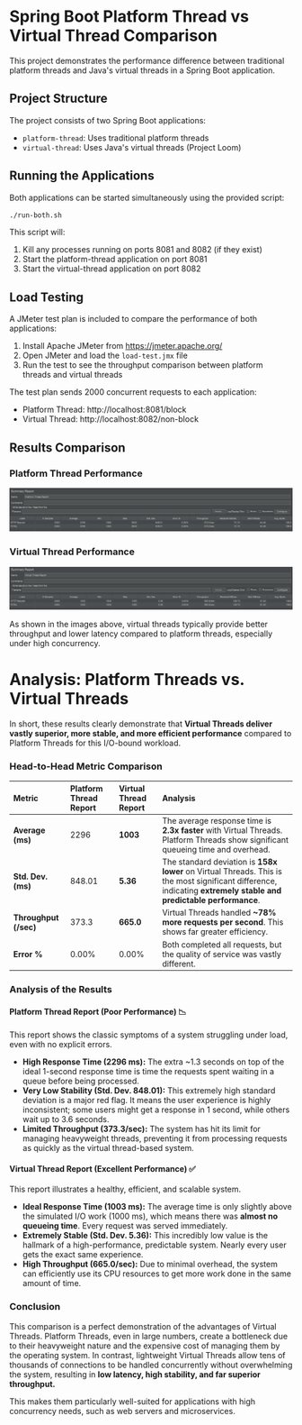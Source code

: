 # Spring Boot Platform Thread vs Virtual Thread Comparison

This project demonstrates the performance difference between traditional platform threads and Java's virtual threads in a Spring Boot application.

## Project Structure

The project consists of two Spring Boot applications:
- `platform-thread`: Uses traditional platform threads
- `virtual-thread`: Uses Java's virtual threads (Project Loom)

## Running the Applications

Both applications can be started simultaneously using the provided script:

```bash
./run-both.sh
```

This script will:
1. Kill any processes running on ports 8081 and 8082 (if they exist)
2. Start the platform-thread application on port 8081
3. Start the virtual-thread application on port 8082

## Load Testing

A JMeter test plan is included to compare the performance of both applications:

1. Install Apache JMeter from https://jmeter.apache.org/
2. Open JMeter and load the `load-test.jmx` file
3. Run the test to see the throughput comparison between platform threads and virtual threads

The test plan sends 2000 concurrent requests to each application:
- Platform Thread: http://localhost:8081/block
- Virtual Thread: http://localhost:8082/non-block

## Results Comparison

### Platform Thread Performance
![Platform Thread Results](platform-thread.png)

### Virtual Thread Performance
![Virtual Thread Results](virtual-thread.png)

As shown in the images above, virtual threads typically provide better throughput and lower latency compared to platform threads, especially under high concurrency.

# Analysis: Platform Threads vs. Virtual Threads

In short, these results clearly demonstrate that **Virtual Threads deliver vastly superior, more stable, and more efficient performance** compared to Platform Threads for this I/O-bound workload.

### Head-to-Head Metric Comparison

| Metric            | Platform Thread Report | Virtual Thread Report | Analysis                                                                                                                             |
| :---------------- | :--------------------- | :-------------------- | :----------------------------------------------------------------------------------------------------------------------------------- |
| **Average (ms)** | 2296                   | **1003** | The average response time is **2.3x faster** with Virtual Threads. Platform Threads show significant queueing time and overhead.       |
| **Std. Dev. (ms)**| 848.01                 | **5.36** | The standard deviation is **158x lower** on Virtual Threads. This is the most significant difference, indicating **extremely stable and predictable performance**. |
| **Throughput (/sec)**| 373.3                  | **665.0** | Virtual Threads handled **~78% more requests per second**. This shows far greater efficiency.                                       |
| **Error %** | 0.00%                  | 0.00%                 | Both completed all requests, but the quality of service was vastly different.                                                      |

### Analysis of the Results

#### Platform Thread Report (Poor Performance) 📉

This report shows the classic symptoms of a system struggling under load, even with no explicit errors.

* **High Response Time (2296 ms):** The extra ~1.3 seconds on top of the ideal 1-second response time is time the requests spent waiting in a queue before being processed.
* **Very Low Stability (Std. Dev. 848.01):** This extremely high standard deviation is a major red flag. It means the user experience is highly inconsistent; some users might get a response in 1 second, while others wait up to 3.6 seconds.
* **Limited Throughput (373.3/sec):** The system has hit its limit for managing heavyweight threads, preventing it from processing requests as quickly as the virtual thread-based system.

#### Virtual Thread Report (Excellent Performance) ✅

This report illustrates a healthy, efficient, and scalable system.

* **Ideal Response Time (1003 ms):** The average time is only slightly above the simulated I/O work (1000 ms), which means there was **almost no queueing time**. Every request was served immediately.
* **Extremely Stable (Std. Dev. 5.36):** This incredibly low value is the hallmark of a high-performance, predictable system. Nearly every user gets the exact same experience.
* **High Throughput (665.0/sec):** Due to minimal overhead, the system can efficiently use its CPU resources to get more work done in the same amount of time.

### Conclusion

This comparison is a perfect demonstration of the advantages of Virtual Threads. Platform Threads, even in large numbers, create a bottleneck due to their heavyweight nature and the expensive cost of managing them by the operating system. In contrast, lightweight Virtual Threads allow tens of thousands of connections to be handled concurrently without overwhelming the system, resulting in **low latency, high stability, and far superior throughput.**

This makes them particularly well-suited for applications with high concurrency needs, such as web servers and microservices.